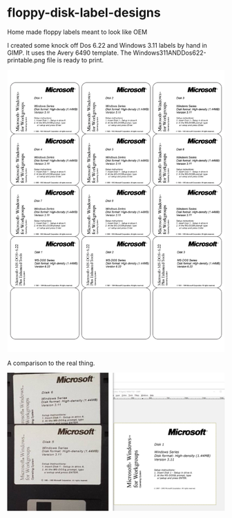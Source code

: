 # floppy-disk-label-designs
Home made floppy labels meant to look like OEM

I created some knock off Dos 6.22 and Windows 3.11 labels by hand in GIMP. It uses the Avery 6490 template. The Windows311ANDDos622-printable.png file is ready to print.

![](https://raw.githubusercontent.com/ssshake/floppy-disk-label-designs/master/Windows311ANDDos622-preview.png)


A comparison to the real thing.

![](https://raw.githubusercontent.com/ssshake/floppy-disk-label-designs/master/Comparison.jpg)

